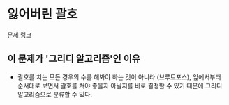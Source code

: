 # 잃어버린 괄호
[문제 링크](https://www.acmicpc.net/problem/1541)

## 이 문제가 '그리디 알고리즘'인 이유
- 괄호를 치는 모든 경우의 수를 해봐야 하는 것이 아니라 (브루트포스), 앞에서부터 순서대로 보면서 괄호를 쳐야 좋을지 아닐지를 바로 결정할 수 있기 때문에 그리디 알고리즘으로 분류할 수 있다.